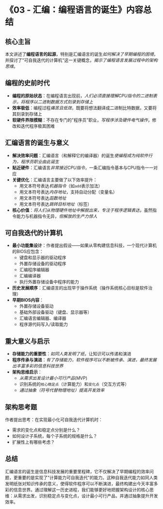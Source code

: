 # 《03 - 汇编：编程语言的诞生》内容总结

## 核心主旨
本文讲述了**编程语言的起源**，特别是汇编语言的诞生*如何解决了早期编程的困境*，并探讨了"可自我迭代的计算机"这一关键概念，*揭示了编程语言发展过程中的架构思维*。

## 编程的史前时代

* **编程的原始状态**：在编程语言出现前，*人们必须直接理解CPU指令的二进制表示，将程序以二进制数据方式刻录到存储上*
* **效率极低**：编程过程*痛苦且低效*，既要将想法翻译成二进制比特数据，又要将其刻录到存储上
* **软硬件界限模糊**：不存在专门的"程序员"职业，*写程序涉及硬件电气操作*，修改和迭代程序极其困难

## 汇编语言的诞生与意义

* **解决效率问题**：汇编语言（和解释它的编译器）的诞生*使编程成为纯软件行为，程序员职业由此诞生*
* **贴近硬件**：汇编语言*非常接近CPU指令*，一条汇编指令基本与CPU指令一一对应
* **关键优化**：汇编语言主要做了以下效率提升：
  - 用文本符号表达*机器指令*（如`add`表示加法）
  - 用文本符号表达*内存地址*，支持自动分配（变量名）
  - 用文本符号表达*函数地址*
  - 用文本符号表达*跳转目标地址*（标签）
* **核心价值**：*将人们从物理硬件地址中解脱出来，专注于程序逻辑表达*，虽然指令能力与机器指令无异，*但解放的生产力惊人*

## 可自我迭代的计算机

* **最小功能集设计**：作者提出假设——如果从零构建信息科技，一个现代计算机的BIOS应包含：
  - 键盘和显示器的驱动程序
  - 外置存储设备的驱动程序
  - 汇编程序编辑器
  - 汇编编译器
  - 执行外置存储设备中程序的能力
* **历史发展顺序**：汇编语言的出现早于操作系统（操作系统核心目标是软件治理）
* **早期BIOS内容**：
  - 外置存储设备驱动
  - 基础外部设备驱动（键盘、显示器等）
  - 汇编语言编辑器、编译器
  - 程序源代码写入/读取能力

## 重大意义与启示

* **存储能力的重要性**：*如同人类发明了纸*，让知识可以传递和演进
* **程序传承与演进**：*有了存储能力，软件程序可以不断被传承、演进，最终发展出丰富多彩的信息科技世界*
* **架构思维启示**：
  - *从需求出发设计最小可行产品*(MVP)
  - 识别系统的`核心稳定点`（计算能力）和`变化点`（交互方式等）
  - *通过抽象（符号代替物理地址）提高开发效率*

## 架构思考题

作者提出思考：在实现最小化可自我迭代计算机时：
- 需求的变化点和稳定点分别是什么？
- 如何设计子系统，每个子系统的规格是什么？
- 扩展性上有哪些考虑？

## 总结

汇编语言的诞生是信息科技发展的重要里程碑，它不仅解决了早期编程的效率问题，更重要的是实现了"计算能力可自我迭代"的能力。这种自我迭代能力如同人类发明纸张对知识传承的意义，使得软件程序可以不断演进，最终构建出今天丰富多彩的信息世界。通过理解这一历史进程，我们能够更好地把握架构设计的核心思维：从需求出发，识别稳定点与变化点，设计最小可行产品，并通过抽象提升开发效率。